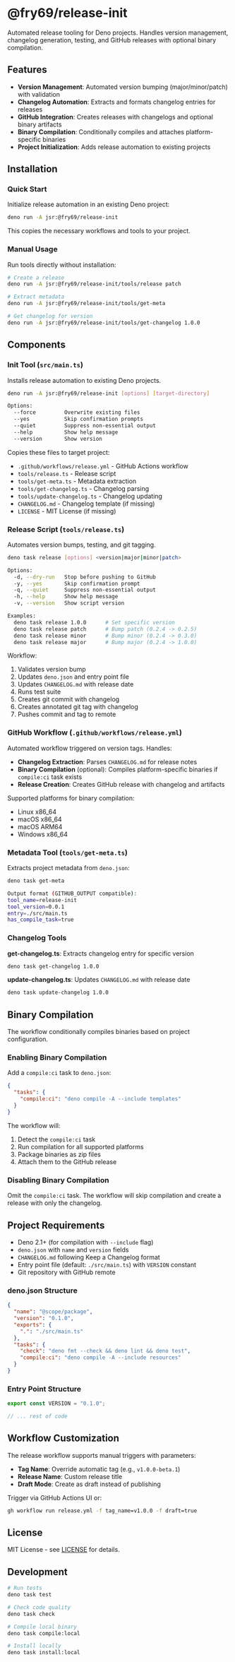# @fry69/release-init

Automated release tooling for Deno projects. Handles version management,
changelog generation, testing, and GitHub releases with optional binary
compilation.

## Features

- **Version Management**: Automated version bumping (major/minor/patch) with
  validation
- **Changelog Automation**: Extracts and formats changelog entries for releases
- **GitHub Integration**: Creates releases with changelogs and optional binary
  artifacts
- **Binary Compilation**: Conditionally compiles and attaches platform-specific
  binaries
- **Project Initialization**: Adds release automation to existing projects

## Installation

### Quick Start

Initialize release automation in an existing Deno project:

```bash
deno run -A jsr:@fry69/release-init
```

This copies the necessary workflows and tools to your project.

### Manual Usage

Run tools directly without installation:

```bash
# Create a release
deno run -A jsr:@fry69/release-init/tools/release patch

# Extract metadata
deno run -A jsr:@fry69/release-init/tools/get-meta

# Get changelog for version
deno run -A jsr:@fry69/release-init/tools/get-changelog 1.0.0
```

## Components

### Init Tool (`src/main.ts`)

Installs release automation to existing Deno projects.

```bash
deno run -A jsr:@fry69/release-init [options] [target-directory]

Options:
  --force         Overwrite existing files
  --yes           Skip confirmation prompts
  --quiet         Suppress non-essential output
  --help          Show help message
  --version       Show version
```

Copies these files to target project:

- `.github/workflows/release.yml` - GitHub Actions workflow
- `tools/release.ts` - Release script
- `tools/get-meta.ts` - Metadata extraction
- `tools/get-changelog.ts` - Changelog parsing
- `tools/update-changelog.ts` - Changelog updating
- `CHANGELOG.md` - Changelog template (if missing)
- `LICENSE` - MIT License (if missing)

### Release Script (`tools/release.ts`)

Automates version bumps, testing, and git tagging.

```bash
deno task release [options] <version|major|minor|patch>

Options:
  -d, --dry-run   Stop before pushing to GitHub
  -y, --yes       Skip confirmation prompt
  -q, --quiet     Suppress non-essential output
  -h, --help      Show help message
  -v, --version   Show script version

Examples:
  deno task release 1.0.0      # Set specific version
  deno task release patch      # Bump patch (0.2.4 -> 0.2.5)
  deno task release minor      # Bump minor (0.2.4 -> 0.3.0)
  deno task release major      # Bump major (0.2.4 -> 1.0.0)
```

Workflow:

1. Validates version bump
2. Updates `deno.json` and entry point file
3. Updates `CHANGELOG.md` with release date
4. Runs test suite
5. Creates git commit with changelog
6. Creates annotated git tag with changelog
7. Pushes commit and tag to remote

### GitHub Workflow (`.github/workflows/release.yml`)

Automated workflow triggered on version tags. Handles:

- **Changelog Extraction**: Parses `CHANGELOG.md` for release notes
- **Binary Compilation** (optional): Compiles platform-specific binaries if
  `compile:ci` task exists
- **Release Creation**: Creates GitHub release with changelog and artifacts

Supported platforms for binary compilation:

- Linux x86_64
- macOS x86_64
- macOS ARM64
- Windows x86_64

### Metadata Tool (`tools/get-meta.ts`)

Extracts project metadata from `deno.json`:

```bash
deno task get-meta

Output format (GITHUB_OUTPUT compatible):
tool_name=release-init
tool_version=0.0.1
entry=./src/main.ts
has_compile_task=true
```

### Changelog Tools

**get-changelog.ts**: Extracts changelog entry for specific version

```bash
deno task get-changelog 1.0.0
```

**update-changelog.ts**: Updates `CHANGELOG.md` with release date

```bash
deno task update-changelog 1.0.0
```

## Binary Compilation

The workflow conditionally compiles binaries based on project configuration.

### Enabling Binary Compilation

Add a `compile:ci` task to `deno.json`:

```json
{
  "tasks": {
    "compile:ci": "deno compile -A --include templates"
  }
}
```

The workflow will:

1. Detect the `compile:ci` task
2. Run compilation for all supported platforms
3. Package binaries as zip files
4. Attach them to the GitHub release

### Disabling Binary Compilation

Omit the `compile:ci` task. The workflow will skip compilation and create a
release with only the changelog.

## Project Requirements

- Deno 2.1+ (for compilation with `--include` flag)
- `deno.json` with `name` and `version` fields
- `CHANGELOG.md` following Keep a Changelog format
- Entry point file (default: `./src/main.ts`) with `VERSION` constant
- Git repository with GitHub remote

### deno.json Structure

```json
{
  "name": "@scope/package",
  "version": "0.1.0",
  "exports": {
    ".": "./src/main.ts"
  },
  "tasks": {
    "check": "deno fmt --check && deno lint && deno test",
    "compile:ci": "deno compile -A --include resources"
  }
}
```

### Entry Point Structure

```typescript
export const VERSION = "0.1.0";

// ... rest of code
```

## Workflow Customization

The release workflow supports manual triggers with parameters:

- **Tag Name**: Override automatic tag (e.g., `v1.0.0-beta.1`)
- **Release Name**: Custom release title
- **Draft Mode**: Create as draft instead of publishing

Trigger via GitHub Actions UI or:

```bash
gh workflow run release.yml -f tag_name=v1.0.0 -f draft=true
```

## License

MIT License - see [LICENSE](LICENSE) for details.

## Development

```bash
# Run tests
deno task test

# Check code quality
deno task check

# Compile local binary
deno task compile:local

# Install locally
deno task install:local
```
